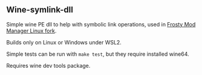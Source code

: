 ## Wine-symlink-dll

Simple wine PE dll to help with symbolic link operations, used in [Frosty Mod Manager Linux fork](https://github.com/maniman303/FrostyToolsuite).

Builds only on Linux or Windows under WSL2.

Simple tests can be run with `make test`, but they require installed wine64.

Requires wine dev tools package.
